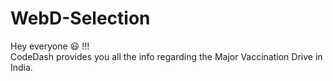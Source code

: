 # WebD-Selection
Hey everyone :smiley: !!! <br/>
CodeDash provides you all the info regarding the Major Vaccination Drive in India.
